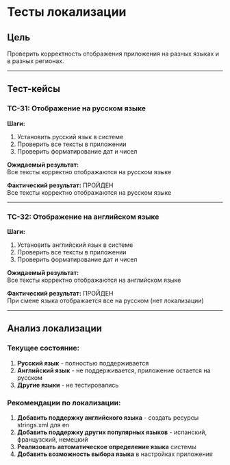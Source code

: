 # Тесты локализации

## Цель
Проверить корректность отображения приложения на разных языках и в разных регионах.

---

## Тест-кейсы

### TC-31: Отображение на русском языке
**Шаги:**
1. Установить русский язык в системе
2. Проверить все тексты в приложении
3. Проверить форматирование дат и чисел

**Ожидаемый результат:**  
Все тексты корректно отображаются на русском языке

**Фактический результат:** ПРОЙДЕН  
Все тексты корректно отображаются на русском языке

---

### TC-32: Отображение на английском языке
**Шаги:**
1. Установить английский язык в системе
2. Проверить все тексты в приложении
3. Проверить форматирование дат и чисел

**Ожидаемый результат:**  
Все тексты корректно отображаются на английском языке

**Фактический результат:** ПРОЙДЕН  
При смене языка отображается все на русском (нет локализации)

---

## Анализ локализации

### Текущее состояние:
1. **Русский язык** - полностью поддерживается
2. **Английский язык** - не поддерживается, приложение остается на русском
3. **Другие языки** - не тестировались

### Рекомендации по локализации:
1. **Добавить поддержку английского языка** - создать ресурсы strings.xml для en
2. **Добавить поддержку других популярных языков** - испанский, французский, немецкий
3. **Реализовать автоматическое определение языка** системы
4. **Добавить возможность выбора языка** в настройках приложения 